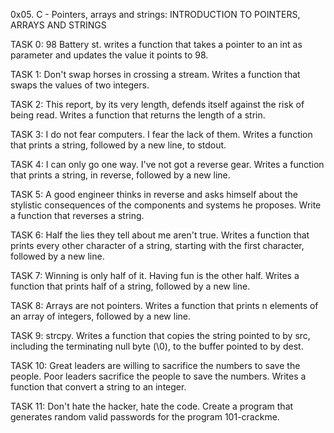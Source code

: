0x05. C - Pointers, arrays and strings: INTRODUCTION TO POINTERS, ARRAYS AND STRINGS


TASK 0: 98 Battery st. writes a function that takes a pointer to an int as parameter and updates the value it points to 98.

TASK 1:  Don't swap horses in crossing a stream. Writes a function that swaps the values of two integers.

TASK 2:  This report, by its very length, defends itself against the risk of being read. Writes a function that returns the length of a strin.

TASK 3:  I do not fear computers. I fear the lack of them. Writes a function that prints a string, followed by a new line, to stdout.

TASK 4:  I can only go one way. I've not got a reverse gear. Writes a function that prints a string, in reverse, followed by a new line.

TASK 5:  A good engineer thinks in reverse and asks himself about the stylistic consequences of the components and systems he proposes. Write a function that reverses a string.

TASK 6:  Half the lies they tell about me aren't true. Writes a function that prints every other character of a string, starting with the first character, followed by a new line.

TASK 7:  Winning is only half of it. Having fun is the other half. Writes a function that prints half of a string, followed by a new line.

TASK 8:  Arrays are not pointers. Writes a function that prints n elements of an array of integers, followed by a new line.

TASK 9:  strcpy. Writes a function that copies the string pointed to by src, including the terminating null byte (\0), to the buffer pointed to by dest.

TASK 10:  Great leaders are willing to sacrifice the numbers to save the people. Poor leaders sacrifice the people to save the numbers. Writes a function that convert a string to an integer.

TASK 11:  Don't hate the hacker, hate the code. Create a program that generates random valid passwords for the program 101-crackme.
